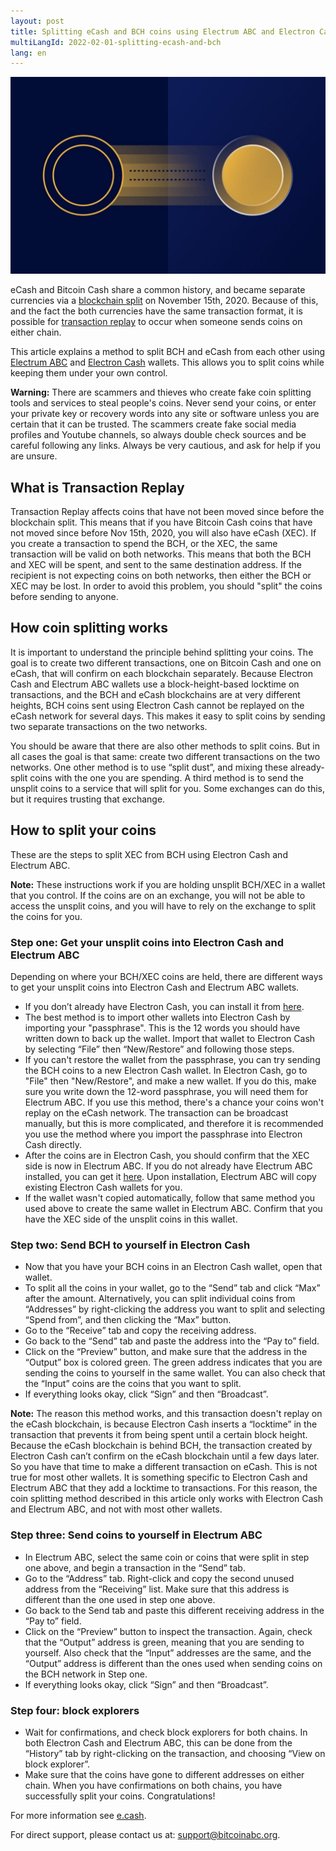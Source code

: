 ```yaml
---
layout: post
title: Splitting eCash and BCH coins using Electrum ABC and Electron Cash
multiLangId: 2022-02-01-splitting-ecash-and-bch
lang: en
---
```


![Splitting XEC and BCH coins](/img/splitting.jpg "Splitting XEC and BCH coins")

eCash and Bitcoin Cash share a common history, and became separate currencies via a [blockchain split](https://en.wikipedia.org/wiki/Fork_(blockchain)) on November 15th, 2020. Because of this, and the fact the both currencies have the same transaction format, it is possible for [transaction replay](https://bitcoin.stackexchange.com/questions/61212/what-is-transaction-replay-and-replay-protection) to occur when someone sends coins on either chain.

This article explains a method to split BCH and eCash from each other using [Electrum ABC](/electrum/) and [Electron Cash](https://electroncash.org/) wallets. This allows you to split coins while keeping them under your own control. 

**Warning:** There are scammers and thieves who create fake coin splitting tools and services to steal people's coins. Never send your coins, or enter your private key or recovery words into any site or software unless you are certain that it can be trusted. The scammers create fake social media profiles and Youtube channels, so always double check sources and be careful following any links. Always be very cautious, and ask for help if you are unsure.

## What is Transaction Replay

Transaction Replay affects coins that have not been moved since before the blockchain split. This means that if you have Bitcoin Cash coins that have not moved since before Nov 15th, 2020, you will also have eCash (XEC). If you create a transaction to spend the BCH, or the XEC, the same transaction will be valid on both networks. This means that both the BCH and XEC will be spent, and sent to the same destination address. If the recipient is not expecting coins on both networks, then either the BCH or XEC may be lost. In order to avoid this problem, you should "split" the coins before sending to anyone.

## How coin splitting works

It is important to understand the principle behind splitting your coins. The goal is to create two different transactions, one on Bitcoin Cash and one on eCash, that will confirm on each blockchain separately. Because Electron Cash and Electrum ABC wallets use a block-height-based locktime on transactions, and the BCH and eCash blockchains are at very different heights, BCH coins sent using Electron Cash cannot be replayed on the eCash network for several days. This makes it easy to split coins by sending two separate transactions on the two networks.

You should be aware that there are also other methods to split coins. But in all cases the goal is that same: create two different transactions on the two networks. One other method is to use “split dust”, and mixing these already-split coins with the one you are spending. A third method is to send the unsplit coins to a service that will split for you. Some exchanges can do this, but it requires trusting that exchange.

## How to split your coins

These are the steps to split XEC from BCH using Electron Cash and Electrum ABC.

**Note:** These instructions work if you are holding unsplit BCH/XEC in a wallet that you control. If the coins are on an exchange, you will not be able to access the unsplit coins, and you will have to rely on the exchange to split the coins for you.

### Step one: Get your unsplit coins into Electron Cash and Electrum ABC
Depending on where your BCH/XEC coins are held, there are different ways to get your unsplit coins into Electron Cash and Electrum ABC wallets.
* If you don’t already have Electron Cash, you can install it from [here](https://electroncash.org/).
* The best method is to import other wallets into Electron Cash by importing your "passphrase". This is the 12 words you should have written down to back up the wallet. Import that wallet to Electron Cash by selecting “File” then “New/Restore” and following those steps.
* If you can't restore the wallet from the passphrase, you can try sending the BCH coins to a new Electron Cash wallet. In Electron Cash, go to "File" then "New/Restore", and make a new wallet. If you do this, make sure you write down the 12-word passphrase, you will need them for Electrum ABC. If you use this method, there's a chance your coins won't replay on the eCash network. The transaction can be broadcast manually, but this is more complicated, and therefore it is recommended you use the method where you import the passphrase into Electron Cash directly.
* After the coins are in Electron Cash, you should confirm that the XEC side is now in Electrum ABC. If you do not already have Electrum ABC installed, you can get it [here](https://www.bitcoinabc.org/electrum/). Upon installation, Electrum ABC will copy existing Electron Cash wallets for you.
* If the wallet wasn't copied automatically, follow that same method you used above to create the same wallet in Electrum ABC. Confirm that you have the XEC side of the unsplit coins in this wallet.

### Step two: Send BCH to yourself in Electron Cash
* Now that you have your BCH coins in an Electron Cash wallet, open that wallet.
* To split all the coins in your wallet, go to the “Send” tab and click “Max” after the amount. Alternatively, you can split individual coins from “Addresses” by right-clicking the address you want to split and selecting “Spend from”, and then clicking the “Max” button.
* Go to the “Receive” tab and copy the receiving address.
* Go back to the “Send” tab and paste the address into the “Pay to” field.
* Click on the “Preview” button, and make sure that the address in the “Output” box is colored green. The green address indicates that you are sending the coins to yourself in the same wallet. You can also check that the “Input” coins are the coins that you want to split.
* If everything looks okay, click “Sign” and then “Broadcast”.

**Note:** The reason this method works, and this transaction doesn't replay on the eCash blockchain, is because Electron Cash inserts a “locktime” in the transaction that prevents it from being spent until a certain block height.
Because the eCash blockchain is behind BCH, the transaction created by Electron Cash can’t confirm on the eCash blockchain until a few days later.
So you have that time to make a different transaction on eCash.
This is not true for most other wallets. It is something specific to Electron Cash and Electrum ABC that they add a locktime to transactions.
For this reason, the coin splitting method described in this article only works with Electron Cash and Electrum ABC, and not with most other wallets.

### Step three: Send coins to yourself in Electrum ABC
* In Electrum ABC, select the same coin or coins that were split in step one above, and begin a transaction in the “Send” tab.
* Go to the “Address” tab. Right-click and copy the second unused address from the “Receiving” list. Make sure that this address is different than the one used in step one above.
* Go back to the Send tab and paste this different receiving address in the “Pay to” field.
* Click on the “Preview” button to inspect the transaction. Again, check that the “Output” address is green, meaning that you are sending to yourself. Also check that the “Input” addresses are the same, and the “Output” address is different than the ones used when sending coins on the BCH network in Step one.
* If everything looks okay, click “Sign” and then “Broadcast”.

### Step four: block explorers
* Wait for confirmations, and check block explorers for both chains. In both Electron Cash and Electrum ABC, this can be done from the “History” tab by right-clicking on the transaction, and choosing “View on block explorer”. 
* Make sure that the coins have gone to different addresses on either chain. When you have confirmations on both chains, you have successfully split your coins. Congratulations!

For more information see [e.cash](https://e.cash).

For direct support, please contact us at: [support@bitcoinabc.org](mailto:support@bitcoinabc.org).
